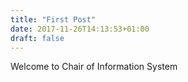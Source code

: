 ```yaml
---
title: "First Post"
date: 2017-11-26T14:13:53+01:00
draft: false
---
```


Welcome to Chair of Information System
